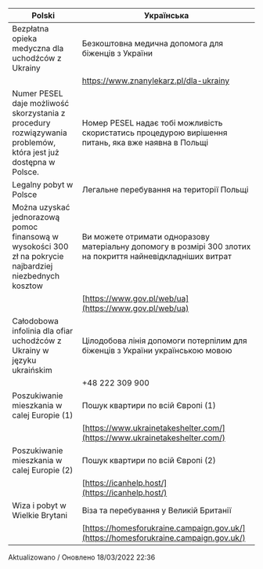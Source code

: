  | Polski | Українська | 
 | -------|------------|
 | Bezpłatna opieka medyczna dla uchodźców z Ukrainy | Безкоштовна медична допомога для біженців з України |
 | | [https://www.znanylekarz.pl/dla-ukrainy ](https://www.znanylekarz.pl/dla-ukrainy ) |
 | Numer PESEL daje możliwość skorzystania z procedury rozwiązywania problemów, która jest już dostępna w Polsce. | Номер PESEL надає тобі можливість скористатись процедурою вирішення питань, яка вже наявна в Польщі |
 | Legalny pobyt w Polsce | Легальне перебування на території Польщі  |
 | Można uzyskać jednorazową pomoc finansową w wysokości 300 zł na pokrycie najbardziej niezbednych kosztow | Ви можете отримати одноразову матеріальну допомогу в розмірі 300 злотих на покриття найневідкладніших витрат |
 | | [https://www.gov.pl/web/ua](https://www.gov.pl/web/ua) |
 | Całodobowa infolinia dla ofiar uchodźców z Ukrainy w języku ukraińskim | Цілодобова лінія допомоги потерпілим для біженців з України українською мовою | 
 | | +48 222 309 900 |
 | Poszukiwanie mieszkania w calej Europie (1)           | Пошук квартири по всій Європі (1) |
 | | [https://www.ukrainetakeshelter.com/](https://www.ukrainetakeshelter.com/) |
 | Poszukiwanie mieszkania w calej Europie (2)           | Пошук квартири по всій Європі (2) |
 | | [https://icanhelp.host/](https://icanhelp.host/) |
 | Wiza i pobyt w Wielkie Brytani | Віза та перебування у Великій Британії |
 | | [https://homesforukraine.campaign.gov.uk/](https://homesforukraine.campaign.gov.uk/) |

Aktualizowano / Оновлено 18/03/2022 22:36
